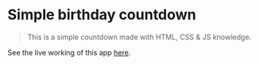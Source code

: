 # Simple birthday countdown

> This is a simple countdown made with HTML, CSS & JS knowledge.  

See the live working of this app [here]().
